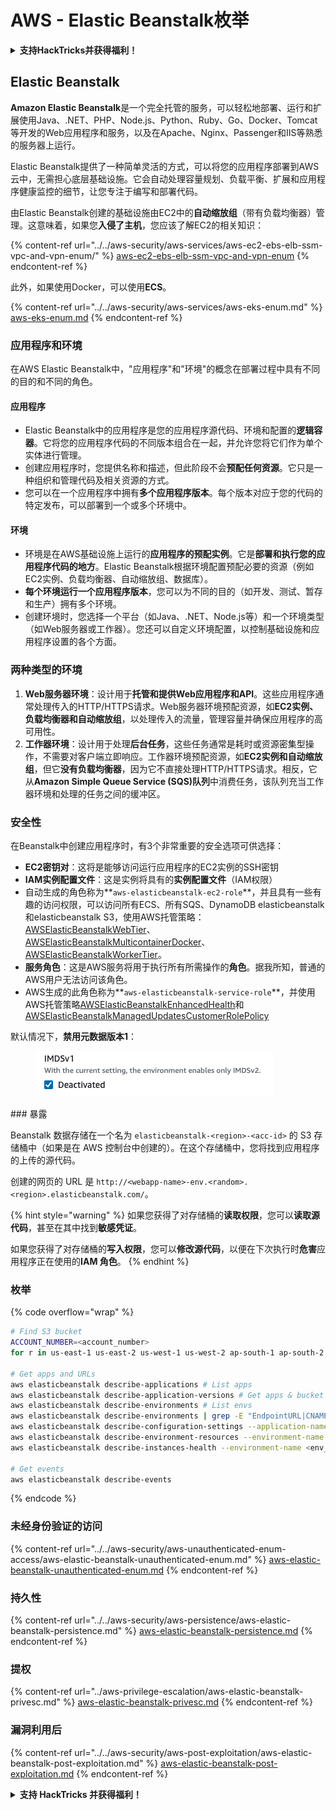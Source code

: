 # AWS - Elastic Beanstalk枚举

<details>

<summary><strong>支持HackTricks并获得福利！</strong></summary>

* 如果您想在HackTricks中看到您的公司广告，或者如果您想访问PEASS的最新版本或下载PDF版的HackTricks，请查看[**SUBSCRIPTION PLANS**](https://github.com/sponsors/carlospolop)！
* 获取[**官方PEASS和HackTricks周边产品**](https://peass.creator-spring.com)
* 发现[**PEASS家族**](https://opensea.io/collection/the-peass-family)，我们的独家[**NFT**](https://opensea.io/collection/the-peass-family)收藏品
* **加入** 💬 [**Discord群组**](https://discord.gg/hRep4RUj7f) 或 [**Telegram群组**](https://t.me/peass) 或 **关注**我的 **Twitter** 🐦 [**@carlospolopm**](https://twitter.com/carlospolopm)**。**
* **通过向** [**HackTricks**](https://github.com/carlospolop/hacktricks) **和** [**HackTricks Cloud**](https://github.com/carlospolop/hacktricks-cloud) **github仓库提交PR来分享您的黑客技巧**。

</details>

## Elastic Beanstalk

**Amazon Elastic Beanstalk**是一个完全托管的服务，可以轻松地部署、运行和扩展使用Java、.NET、PHP、Node.js、Python、Ruby、Go、Docker、Tomcat等开发的Web应用程序和服务，以及在Apache、Nginx、Passenger和IIS等熟悉的服务器上运行。

Elastic Beanstalk提供了一种简单灵活的方式，可以将您的应用程序部署到AWS云中，无需担心底层基础设施。它会自动处理容量规划、负载平衡、扩展和应用程序健康监控的细节，让您专注于编写和部署代码。

由Elastic Beanstalk创建的基础设施由EC2中的**自动缩放组**（带有负载均衡器）管理。这意味着，如果您**入侵了主机**，您应该了解EC2的相关知识：

{% content-ref url="../../aws-security/aws-services/aws-ec2-ebs-elb-ssm-vpc-and-vpn-enum/" %}
[aws-ec2-ebs-elb-ssm-vpc-and-vpn-enum](../../aws-security/aws-services/aws-ec2-ebs-elb-ssm-vpc-and-vpn-enum/)
{% endcontent-ref %}

此外，如果使用Docker，可以使用**ECS**。

{% content-ref url="../../aws-security/aws-services/aws-eks-enum.md" %}
[aws-eks-enum.md](../../aws-security/aws-services/aws-eks-enum.md)
{% endcontent-ref %}

### 应用程序和环境

在AWS Elastic Beanstalk中，"应用程序"和"环境"的概念在部署过程中具有不同的目的和不同的角色。

#### 应用程序

* Elastic Beanstalk中的应用程序是您的应用程序源代码、环境和配置的**逻辑容器**。它将您的应用程序代码的不同版本组合在一起，并允许您将它们作为单个实体进行管理。
* 创建应用程序时，您提供名称和描述，但此阶段不会**预配任何资源**。它只是一种组织和管理代码及相关资源的方式。
* 您可以在一个应用程序中拥有**多个应用程序版本**。每个版本对应于您的代码的特定发布，可以部署到一个或多个环境中。

#### 环境

* 环境是在AWS基础设施上运行的**应用程序的预配实例**。它是**部署和执行您的应用程序代码的地方**。Elastic Beanstalk根据环境配置预配必要的资源（例如EC2实例、负载均衡器、自动缩放组、数据库）。
* **每个环境运行一个应用程序版本**，您可以为不同的目的（如开发、测试、暂存和生产）拥有多个环境。
* 创建环境时，您选择一个平台（如Java、.NET、Node.js等）和一个环境类型（如Web服务器或工作器）。您还可以自定义环境配置，以控制基础设施和应用程序设置的各个方面。

### 两种类型的环境

1. **Web服务器环境**：设计用于**托管和提供Web应用程序和API**。这些应用程序通常处理传入的HTTP/HTTPS请求。Web服务器环境预配资源，如**EC2实例、负载均衡器和自动缩放组**，以处理传入的流量，管理容量并确保应用程序的高可用性。
2. **工作器环境**：设计用于处理**后台任务**，这些任务通常是耗时或资源密集型操作，不需要对客户端立即响应。工作器环境预配资源，如**EC2实例和自动缩放组**，但它**没有负载均衡器**，因为它不直接处理HTTP/HTTPS请求。相反，它从**Amazon Simple Queue Service (SQS)队列**中消费任务，该队列充当工作器环境和处理的任务之间的缓冲区。

### 安全性

在Beanstalk中创建应用程序时，有3个非常重要的安全选项可供选择：

* **EC2密钥对**：这将是能够访问运行应用程序的EC2实例的SSH密钥
* **IAM实例配置文件**：这是实例将具有的**实例配置文件**（IAM权限）
* 自动生成的角色称为**`aws-elasticbeanstalk-ec2-role`**，并且具有一些有趣的访问权限，可以访问所有ECS、所有SQS、DynamoDB elasticbeanstalk和elasticbeanstalk S3，使用AWS托管策略：[AWSElasticBeanstalkWebTier](https://us-east-1.console.aws.amazon.com/iam/home#/policies/arn:aws:iam::aws:policy/AWSElasticBeanstalkWebTier)、[AWSElasticBeanstalkMulticontainerDocker](https://us-east-1.console.aws.amazon.com/iam/home#/policies/arn:aws:iam::aws:policy/AWSElasticBeanstalkMulticontainerDocker)、[AWSElasticBeanstalkWorkerTier](https://us-east-1.console.aws.amazon.com/iam/home#/policies/arn:aws:iam::aws:policy/AWSElasticBeanstalkWorkerTier)。
* **服务角色**：这是AWS服务将用于执行所有所需操作的**角色**。据我所知，普通的AWS用户无法访问该角色。
* AWS生成的此角色称为**`aws-elasticbeanstalk-service-role`**，并使用AWS托管策略[AWSElasticBeanstalkEnhancedHealth](https://us-east-1.console.aws.amazon.com/iam/home#/policies/arn:aws:iam::aws:policy/service-role/AWSElasticBeanstalkEnhancedHealth)和[AWSElasticBeanstalkManagedUpdatesCustomerRolePolicy](https://us-east-1.console.aws.amazon.com/iamv2/home?region=us-east-1#/roles/details/aws-elasticbeanstalk-service-role?section=permissions)

默认情况下，**禁用元数据版本1**：

<figure><img src="../../../.gitbook/assets/image (18) (1) (2).png" alt=""><figcaption></figcaption></figure>
### 暴露

Beanstalk 数据存储在一个名为 `elasticbeanstalk-<region>-<acc-id>` 的 S3 存储桶中（如果是在 AWS 控制台中创建的）。在这个存储桶中，您将找到应用程序的上传的源代码。

创建的网页的 URL 是 `http://<webapp-name>-env.<random>.<region>.elasticbeanstalk.com/`。

{% hint style="warning" %}
如果您获得了对存储桶的**读取权限**，您可以**读取源代码**，甚至在其中找到**敏感凭证**。

如果您获得了对存储桶的**写入权限**，您可以**修改源代码**，以便在下次执行时**危害**应用程序正在使用的**IAM 角色**。
{% endhint %}

### 枚举

{% code overflow="wrap" %}
```bash
# Find S3 bucket
ACCOUNT_NUMBER=<account_number>
for r in us-east-1 us-east-2 us-west-1 us-west-2 ap-south-1 ap-south-2 ap-northeast-1 ap-northeast-2 ap-northeast-3 ap-southeast-1 ap-southeast-2 ap-southeast-3 ca-central-1 eu-central-1 eu-central-2 eu-west-1 eu-west-2 eu-west-3 eu-north-1 sa-east-1 af-south-1 ap-east-1 eu-south-1 eu-south-2 me-south-1 me-central-1; do aws s3 ls elasticbeanstalk-$r-$ACCOUNT_NUMBER 2>/dev/null && echo "Found in: elasticbeanstalk-$r-$ACCOUNT_NUMBER"; done

# Get apps and URLs
aws elasticbeanstalk describe-applications # List apps
aws elasticbeanstalk describe-application-versions # Get apps & bucket name with source code
aws elasticbeanstalk describe-environments # List envs
aws elasticbeanstalk describe-environments | grep -E "EndpointURL|CNAME"
aws elasticbeanstalk describe-configuration-settings --application-name <app_name> --environment-name <env_name>
aws elasticbeanstalk describe-environment-resources --environment-name <env_name> # Get env info such as SQS used queues
aws elasticbeanstalk describe-instances-health --environment-name <env_name> # Get the instances of an environment

# Get events
aws elasticbeanstalk describe-events
```
{% endcode %}

### 未经身份验证的访问

{% content-ref url="../../aws-security/aws-unauthenticated-enum-access/aws-elastic-beanstalk-unauthenticated-enum.md" %}
[aws-elastic-beanstalk-unauthenticated-enum.md](../../aws-security/aws-unauthenticated-enum-access/aws-elastic-beanstalk-unauthenticated-enum.md)
{% endcontent-ref %}

### 持久性

{% content-ref url="../../aws-security/aws-persistence/aws-elastic-beanstalk-persistence.md" %}
[aws-elastic-beanstalk-persistence.md](../../aws-security/aws-persistence/aws-elastic-beanstalk-persistence.md)
{% endcontent-ref %}

### 提权

{% content-ref url="../aws-privilege-escalation/aws-elastic-beanstalk-privesc.md" %}
[aws-elastic-beanstalk-privesc.md](../aws-privilege-escalation/aws-elastic-beanstalk-privesc.md)
{% endcontent-ref %}

### 漏洞利用后

{% content-ref url="../../aws-security/aws-post-exploitation/aws-elastic-beanstalk-post-exploitation.md" %}
[aws-elastic-beanstalk-post-exploitation.md](../../aws-security/aws-post-exploitation/aws-elastic-beanstalk-post-exploitation.md)
{% endcontent-ref %}

<details>

<summary><strong>支持 HackTricks 并获得福利！</strong></summary>

* 如果您想在 HackTricks 中看到您的公司广告，或者如果您想访问 PEASS 的最新版本或下载 HackTricks 的 PDF，请查看[**订阅计划**](https://github.com/sponsors/carlospolop)！
* 获取[**官方 PEASS 和 HackTricks 商品**](https://peass.creator-spring.com)
* 发现[**PEASS 家族**](https://opensea.io/collection/the-peass-family)，我们的独家[**NFT**](https://opensea.io/collection/the-peass-family)收藏品
* **加入** 💬 [**Discord 群组**](https://discord.gg/hRep4RUj7f) 或 [**telegram 群组**](https://t.me/peass) 或 **关注**我在 **Twitter** 🐦 [**@carlospolopm**](https://twitter.com/carlospolopm)**。**
* **通过向** [**HackTricks**](https://github.com/carlospolop/hacktricks) **和** [**HackTricks Cloud**](https://github.com/carlospolop/hacktricks-cloud) **github 仓库提交 PR 来分享您的黑客技巧。**

</details>
